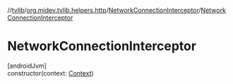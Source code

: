 //[tvlib](../../../index.md)/[org.mjdev.tvlib.helpers.http](../index.md)/[NetworkConnectionInterceptor](index.md)/[NetworkConnectionInterceptor](-network-connection-interceptor.md)

# NetworkConnectionInterceptor

[androidJvm]\
constructor(context: [Context](https://developer.android.com/reference/kotlin/android/content/Context.html))
